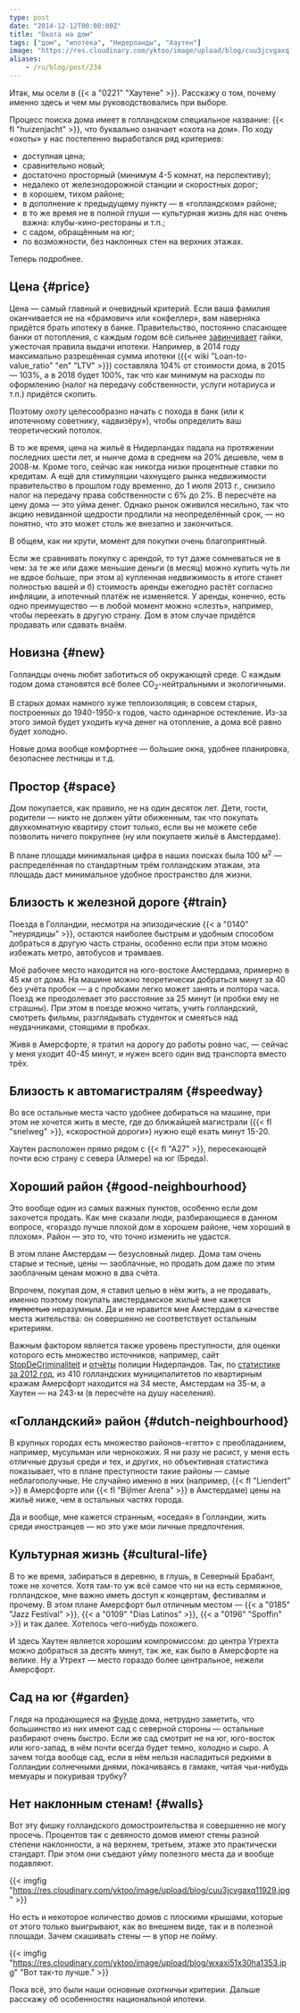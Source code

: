 ```yaml
---
type: post
date: "2014-12-12T00:00:00Z"
title: "Охота на дом"
tags: ["дом", "ипотека", "Нидерланды", "Хаутен"]
image: "https://res.cloudinary.com/yktoo/image/upload/blog/cuu3jcvgaxq11929.jpg"
aliases:
    - /ru/blog/post/234
---
```


Итак, мы осели в {{< a "0221" "Хаутене" >}}. Расскажу о том, почему именно здесь и чем мы руководствовались при выборе.

Процесс поиска дома имеет в голландском специальное название: {{< fl "huizenjacht" >}}, что буквально означает «охота на дом». По ходу «охоты» у нас постепенно выработался ряд критериев:

<!--more-->

* доступная цена;
* сравнительно новый;
* достаточно просторный (минимум 4-5 комнат, на перспективу);
* недалеко от железнодорожной станции и скоростных дорог;
* в хорошем, тихом районе;
* в дополнение к предыдущему пункту — в «голландском» районе;
* в то же время не в полной глуши — культурная жизнь для нас очень важна: клубы-кино-рестораны и т.п.;
* с садом, обращённым на юг;
* по возможности, без наклонных стен на верхних этажах.

Теперь подробнее.

## Цена {#price}

Цена ­— самый главный и очевидный критерий. Если ваша фамилия оканчивается не на «брамович» или «окфеллер», вам наверняка придётся брать ипотеку в банке. Правительство, постоянно спасающее банки от потопления, с каждым годом всё сильнее [завинчивает](http://www.rijksoverheid.nl/onderwerpen/koopwoning/nieuwe-regels-hypotheek) гайки, ужесточая правила выдачи ипотеки. Например, в 2014 году максимально разрешённая сумма ипотеки ({{< wiki "Loan-to-value_ratio" "en" "LTV" >}}) составляла 104% от стоимости дома, в 2015 — 103%, а в 2018 будет 100%, так что как минимум на расходы по оформлению (налог на передачу собственности, услуги нотариуса и т.п.) придётся скопить.

Поэтому *охоту* целесообразно начать с похода в банк (или к ипотечному советнику, «адвизёру»), чтобы определить ваш теоретический потолок.

В то же время, цена на жильё в Нидерландах падала на протяжении последних шести лет, и нынче дома в среднем на 20% дешевле, чем в 2008-м. Кроме того, сейчас как никогда низки процентные ставки по кредитам. А ещё для стимуляции чахнущего рынка недвижимости правительство в прошлом году временно, до 1 июля 2013 г., снизило налог на передачу права собственности с 6% до 2%. В пересчёте на цену дома — это уйма денег. Однако рынок оживился несильно, так что акцию невиданной щедрости продлили на неопределённый срок, — но понятно, что это может столь же внезапно и закончиться.

В общем, как ни крути, момент для покупки очень благоприятный.

Если же сравнивать покупку с арендой, то тут даже сомневаться не в чем: за те же или даже меньшие деньги (в месяц) можно купить чуть ли не вдвое бо́льше, при этом а) купленная недвижимость в итоге станет полностью вашей и б) стоимость аренды ежегодно растёт согласно инфляции, а ипотечный платёж не изменяется. У аренды, конечно, есть одно преимущество — в любой момент можно «слезть», например, чтобы переехать в другую страну. Дом в этом случае придётся продавать или сдавать внаём.

## Новизна {#new}

Голландцы очень любят заботиться об окружающей среде. С каждым годом дома становятся всё более CO<sub>2</sub>-нейтральными и экологичными.

В старых домах намного хуже теплоизоляция; в совсем старых, построенных до 1940-1950-х годов, часто одинарное остекление. Из-за этого зимой будет уходить куча денег на отопление, а дома всё равно будет холодно.

Новые дома вообще комфортнее — бо́льшие окна, удобнее планировка, безопаснее лестницы и т.д.

## Простор {#space}

Дом покупается, как правило, не на один десяток лет. Дети, гости, родители — никто не должен уйти обиженным, так что покупать двухкомнатную квартиру стоит только, если вы не можете себе позволить ничего покрупнее (ну или покупаете жильё в Амстердаме).

В плане площади минимальная цифра в наших поисках была 100 м<sup>2</sup> — распределённая по стандартным трём голландским этажам, эта площадь даст минимальное удобное пространство для жизни.

## Близость к железной дороге {#train}

Поезда в Голландии, несмотря на эпизодические {{< a "0140" "неурядицы" >}}, остаются наиболее быстрым и удобным способом добраться в другую часть страны, особенно если при этом можно избежать метро, автобусов и трамваев.

Моё рабочее место находится на юго-востоке Амстердама, примерно в 45 км от дома. На машине можно теоретически добраться минут за 40 без учёта пробок — а с пробками легко может занять и полтора часа. Поезд же преодолевает это расстояние за 25 минут (и пробки ему не страшны). При этом в поезде можно читать, учить голландский, смотреть фильмы, разглядывать студенток и смеяться над неудачниками, стоящими в пробках.

Живя в Амерсфорте, я тратил на дорогу до работы ровно час, — сейчас у меня уходит 40-45 минут, и нужен всего один вид транспорта вместо трёх.

## Близость к автомагистралям {#speedway}

Во все остальные места часто удобнее добираться на машине, при этом не хочется жить в месте, где до ближайшей магистрали ({{< fl "snelweg" >}}, «скоростной дороги») нужно ещё ехать минут 15-20.

Хаутен расположен прямо рядом с {{< fl "A27" >}}, пересекающей почти всю страну с севера (Алмере) на юг (Бреда).

## Хороший район {#good-neighbourhood}

Это вообще один из самых важных пунктов, особенно если дом захочется продать. Как мне сказали люди, разбирающиеся в данном вопросе, «гораздо лучше плохой дом в хорошем районе, чем хороший в плохом». Район — это то, что точно изменить не удастся.

В этом плане Амстердам — безусловный лидер. Дома там очень старые и тесные, цены — заоблачные, но продать дом даже по этим заоблачным ценам можно в два счёта.

Впрочем, покупая дом, я ставил целью в нём жить, а не продавать, именно поэтому покупать амстердамское жильё мне кажется ~~глупостью~~ неразумным. Да и не нравится мне Амстердам в качестве места жительства: он совершенно не соответствует остальным критериям.

Важным фактором является также уровень преступности, для оценки которого есть множество источников, например, сайт [StopDeCriminaliteit](http://www.stopdecriminaliteit.nl/) и [отчёты](http://www.politie.nl/onderwerpen/misdaadcijfers.html) полиции Нидерландов. Так, по [статистике за 2012 год](http://www.politie.nl/binaries/content/assets/politie/documenten-algemeen/onderwerpteksten/politie_gemeente_per_delicttype.pdf), из 410 голландских муниципалитетов по квартирным кражам Амерсфорт находится на 34 месте, Амстердам на 35-м, а Хаутен — на 243-м (в пересчёте на душу населения).

## «Голландский» район {#dutch-neighbourhood}

В крупных городах есть множество районов-«гетто» с преобладанием, например, мусульман или чернокожих. Я ни разу не расист, у меня есть отличные друзья среди и тех, и других, но объективная статистика показывает, что в плане преступности такие районы — самые неблагополучные. Не случайно именно в них (например, {{< fl "Liendert" >}} в Амерсфорте или {{< fl "Bijlmer Arena" >}} в Амстердаме) цены на жильё ниже, чем в остальных частях города.

Да и вообще, мне кажется странным, «оседая» в Голландии, жить среди иностранцев — но это уже мои личные предпочтения.

## Культурная жизнь {#cultural-life}

В то же время, забираться в деревню, в глушь, в Северный Брабант, тоже не хочется. Хотя там-то уж всё самое что ни на есть сермяжное, голландское, мне важно иметь доступ к концертам, фестивалям и прочему. В этом плане Амерсфорт был отличным местом — {{< a "0185" "Jazz Festival" >}}, {{< a "0109" "Dias Latinos" >}}, {{< a "0196" "Spoffin" >}} и так далее. Хотелось чего-нибудь похожего.

И здесь Хаутен является хорошим компромиссом: до центра Утрехта можно добраться за десять минут, так же, как было в Амерсфорте на велике. Ну а Утрехт — место гораздо более центральное, нежели Амерсфорт.

## Сад на юг {#garden}

Глядя на продающиеся на [Фунде](http://funda.nl) дома, нетрудно заметить, что большинство из них имеют сад с северной стороны — остальные разбирают очень быстро. Если же сад смотрит не на юг, юго-восток или юго-запад, в нём почти всегда будет темно, холодно и сыро. А зачем тогда вообще сад, если в нём нельзя насладиться редкими в Голландии солнечными днями, покачиваясь в гамаке, читая чьи-нибудь мемуары и покуривая трубку?

## Нет наклонным стенам! {#walls}

Вот эту фишку голландского домостроительства я совершенно не могу просечь. Процентов так с девяносто домов имеют стены разной степени наклонности, а на верхнем, третьем, этаже это практически стандарт. При этом они съедают уйму полезного места да и вообще подавляют.

{{< imgfig "https://res.cloudinary.com/yktoo/image/upload/blog/cuu3jcvgaxq11929.jpg" >}}

Но есть и некоторое количество домов с плоскими крышами, которые от этого только выигрывают, как во внешнем виде, так и в полезной площади. Зачем скашивать стены — в упор не пойму.

{{< imgfig "https://res.cloudinary.com/yktoo/image/upload/blog/wxaxi51x30ha1353.jpg" "Вот так-то лучше." >}}

Пока всё, это были наши основные *охотничьи* критерии. Дальше расскажу об особенностях национальной ипотеки.

